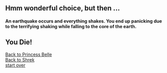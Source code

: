 ## Hmm wonderful choice, but then ...   
#### An earthquake occurs and everything shakes. You end up panicking due to the terrifying shaking while falling to the core of the earth.  
**You Die!**  
---
[Back to Princess Belle](princess-belle.md)  
[Back to Shrek](shrek.md)  
[start over](start.md)
